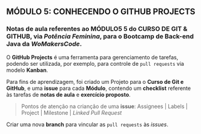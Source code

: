 ## **MÓDULO 5: CONHECENDO O GITHUB PROJECTS**

### Notas de aula referentes ao **MÓDULO5 5** do **CURSO DE GIT & GITHUB**, via *Potência Feminina*, para o Bootcamp de Back-end Java da *WoMakersCode*.

O **GitHub Projects** é uma ferramenta para gerenciamento de tarefas, podendo ser utilizada, por exemplo, para controle de `pull requests` via modelo **Kanban**.

Para fins de aprendizagem, foi criado um Projeto para o **Curso de Git e GitHub**, e uma **issue** para cada **Módulo**, contendo um **checklist** referente às tarefas de **notas de aula** e **exercício proposto**.


> Pontos de atenção na crianção de uma **issue**:
Assignees | Labels | Project | Milestone | *Linked Pull Request*

Criar uma nova **branch** para vincular as `pull requests` às *issues*. 